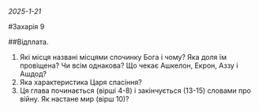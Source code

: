 _2025-1-21_

#Захарія 9

##Відплата.
1. Які місця названі місцями спочинку Бога і чому? Яка доля їм провіщена? Чи всім однакова? Що чекає Ашкелон, Екрон, Аззу і Ашдод?
2. Яка характеристика Царя спасіння?
3. Ця глава починається (вірші 4-8) і закінчується (13-15) словами про війну. Як настане мир (вірш 10)?

